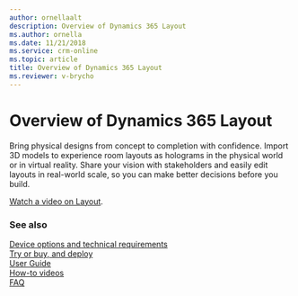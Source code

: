 ```yaml
---
author: ornellaalt
description: Overview of Dynamics 365 Layout
ms.author: ornella
ms.date: 11/21/2018
ms.service: crm-online
ms.topic: article
title: Overview of Dynamics 365 Layout
ms.reviewer: v-brycho
---
```


# Overview of Dynamics 365 Layout

Bring physical designs from concept to completion with confidence. Import 3D models to experience room layouts as holograms in the physical world or in virtual reality. Share your vision with stakeholders and easily edit layouts in real-world scale, so you can make better decisions before you build.

[Watch a video on Layout](https://dynamics.microsoft.com/en-us/mixed-reality/layout/).

### See also
[Device options and technical requirements](requirements.md)<br/>
[Try or buy, and deploy](../licensing/buy-and-deploy.md)<br/>
[User Guide](user-guide.md)<br/>
[How-to videos](https://go.microsoft.com/fwlink/p/?linkid=2021489)<br/>
[FAQ](faq.md)<br/>
